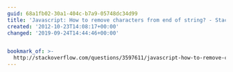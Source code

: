 ```yaml
---
guid: 68a1fb02-30a1-404c-b7a9-05748dc34d99
title: 'Javascript: How to remove characters from end of string? - Stack Overflow'
created: '2012-10-23T14:08:17+00:00'
changed: '2019-09-24T14:44:46+00:00'


bookmark_of: >-
  http://stackoverflow.com/questions/3597611/javascript-how-to-remove-characters-from-end-of-string
---
```




